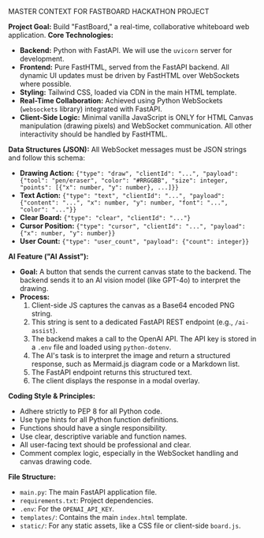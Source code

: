 MASTER CONTEXT FOR FASTBOARD HACKATHON PROJECT

**Project Goal:** Build "FastBoard," a real-time, collaborative whiteboard web application.
**Core Technologies:**
  - **Backend:** Python with FastAPI. We will use the `uvicorn` server for development.
  - **Frontend:** Pure FastHTML, served from the FastAPI backend. All dynamic UI updates must be driven by FastHTML over WebSockets where possible.
  - **Styling:** Tailwind CSS, loaded via CDN in the main HTML template.
  - **Real-Time Collaboration:** Achieved using Python WebSockets (`websockets` library) integrated with FastAPI.
  - **Client-Side Logic:** Minimal vanilla JavaScript is ONLY for HTML Canvas manipulation (drawing pixels) and WebSocket communication. All other interactivity should be handled by FastHTML.

**Data Structures (JSON):** All WebSocket messages must be JSON strings and follow this schema:
  - **Drawing Action:** `{"type": "draw", "clientId": "...", "payload": {"tool": "pen/eraser", "color": "#RRGGBB", "size": integer, "points": [{"x": number, "y": number}, ...]}}`
  - **Text Action:** `{"type": "text", "clientId": "...", "payload": {"content": "...", "x": number, "y": number, "font": "...", "color": "..."}}`
  - **Clear Board:** `{"type": "clear", "clientId": "..."}`
  - **Cursor Position:** `{"type": "cursor", "clientId": "...", "payload": {"x": number, "y": number}}`
  - **User Count:** `{"type": "user_count", "payload": {"count": integer}}`

**AI Feature ("AI Assist"):**
  - **Goal:** A button that sends the current canvas state to the backend. The backend sends it to an AI vision model (like GPT-4o) to interpret the drawing.
  - **Process:**
    1. Client-side JS captures the canvas as a Base64 encoded PNG string.
    2. This string is sent to a dedicated FastAPI REST endpoint (e.g., `/ai-assist`).
    3. The backend makes a call to the OpenAI API. The API key is stored in a `.env` file and loaded using `python-dotenv`.
    4. The AI's task is to interpret the image and return a structured response, such as Mermaid.js diagram code or a Markdown list.
    5. The FastAPI endpoint returns this structured text.
    6. The client displays the response in a modal overlay.

**Coding Style & Principles:**
  - Adhere strictly to PEP 8 for all Python code.
  - Use type hints for all Python function definitions.
  - Functions should have a single responsibility.
  - Use clear, descriptive variable and function names.
  - All user-facing text should be professional and clear.
  - Comment complex logic, especially in the WebSocket handling and canvas drawing code.

**File Structure:**
  - `main.py`: The main FastAPI application file.
  - `requirements.txt`: Project dependencies.
  - `.env`: For the `OPENAI_API_KEY`.
  - `templates/`: Contains the main `index.html` template.
  - `static/`: For any static assets, like a CSS file or client-side `board.js`.